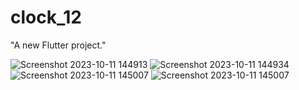 # clock_12

"A new Flutter project."


![Screenshot 2023-10-11 144913](https://github.com/yashSarvaiya/clock_12/assets/113958312/22feeb93-3767-4a21-a232-547600d5567f)
![Screenshot 2023-10-11 144934](https://github.com/yashSarvaiya/clock_12/assets/113958312/6ebcb180-6ed9-43c1-be54-71f387e7e4e3)
![Screenshot 2023-10-11 145007](https://github.com/yashSarvaiya/clock_12/assets/113958312/b48617a6-3b9b-4479-9238-700373dd484f)
![Screenshot 2023-10-11 145007](https://github.com/yashSarvaiya/clock_12/assets/113958312/6e703c10-ad30-496f-90ec-b8805279897c)

